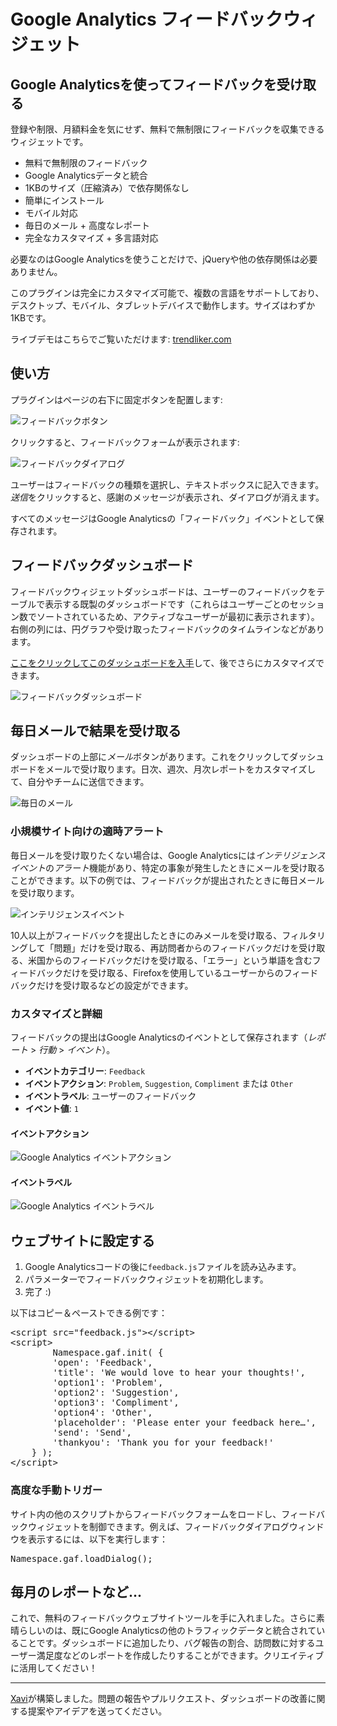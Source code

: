 # Google Analytics フィードバックウィジェット

## Google Analyticsを使ってフィードバックを受け取る

登録や制限、月額料金を気にせず、無料で無制限にフィードバックを収集できるウィジェットです。

* 無料で無制限のフィードバック
* Google Analyticsデータと統合
* 1KBのサイズ（圧縮済み）で依存関係なし
* 簡単にインストール
* モバイル対応
* 毎日のメール + 高度なレポート
* 完全なカスタマイズ + 多言語対応

必要なのはGoogle Analyticsを使うことだけで、jQueryや他の依存関係は必要ありません。

このプラグインは完全にカスタマイズ可能で、複数の言語をサポートしており、デスクトップ、モバイル、タブレットデバイスで動作します。サイズはわずか1KBです。

ライブデモはこちらでご覧いただけます: <a href="http://trendliker.com/">trendliker.com</a>

## 使い方

プラグインはページの右下に固定ボタンを配置します:

![フィードバックボタン](https://cloud.githubusercontent.com/assets/141241/6185187/ce03b870-b36b-11e4-86a7-a6ef880f95ec.png)

クリックすると、フィードバックフォームが表示されます:

![フィードバックダイアログ](https://cloud.githubusercontent.com/assets/141241/6185199/f122f686-b36b-11e4-8858-fb8869824b82.png)

ユーザーはフィードバックの種類を選択し、テキストボックスに記入できます。<em>送信</em>をクリックすると、感謝のメッセージが表示され、ダイアログが消えます。

すべてのメッセージはGoogle Analyticsの「フィードバック」イベントとして保存されます。

## フィードバックダッシュボード

フィードバックウィジェットダッシュボードは、ユーザーのフィードバックをテーブルで表示する既製のダッシュボードです（これらはユーザーごとのセッション数でソートされているため、アクティブなユーザーが最初に表示されます）。右側の列には、円グラフや受け取ったフィードバックのタイムラインなどがあります。

<a href="https://www.google.com/analytics/web/template?uid=DcXKkhvbT1GSHHcOrdkGoA">ここをクリックしてこのダッシュボードを入手</a>して、後でさらにカスタマイズできます。

![フィードバックダッシュボード](https://cloud.githubusercontent.com/assets/141241/6202018/df394a10-b4ce-11e4-9b75-047aaf44c511.png)

## 毎日メールで結果を受け取る

ダッシュボードの上部に<em>メール</em>ボタンがあります。これをクリックしてダッシュボードをメールで受け取ります。日次、週次、月次レポートをカスタマイズして、自分やチームに送信できます。

![毎日のメール](https://cloud.githubusercontent.com/assets/141241/6202046/85f10072-b4d0-11e4-9bd6-d5f9c7c7f677.png)

### 小規模サイト向けの適時アラート

毎日メールを受け取りたくない場合は、Google Analyticsには<em>インテリジェンスイベント</em>の<em>アラート</em>機能があり、特定の事象が発生したときにメールを受け取ることができます。以下の例では、フィードバックが提出されたときに毎日メールを受け取ります。

![インテリジェンスイベント](https://cloud.githubusercontent.com/assets/141241/6192851/649201c6-b3b6-11e4-9b0a-b15783c18b01.png)

10人以上がフィードバックを提出したときにのみメールを受け取る、フィルタリングして「問題」だけを受け取る、再訪問者からのフィードバックだけを受け取る、米国からのフィードバックだけを受け取る、「エラー」という単語を含むフィードバックだけを受け取る、Firefoxを使用しているユーザーからのフィードバックだけを受け取るなどの設定ができます。

### カスタマイズと詳細

フィードバックの提出はGoogle Analyticsのイベントとして保存されます（<em>レポート</em> > <em>行動</em> > <em>イベント</em>）。

- **イベントカテゴリー**: <code>Feedback</code>
- **イベントアクション**: <code>Problem</code>, <code>Suggestion</code>, <code>Compliment</code> または <code>Other</code>
- **イベントラベル**: ユーザーのフィードバック
- **イベント値**: <code>1</code>

#### イベントアクション

![Google Analytics イベントアクション](https://cloud.githubusercontent.com/assets/141241/6185994/6abf609e-b374-11e4-8e4c-7501001007e5.png)

#### イベントラベル

![Google Analytics イベントラベル](https://cloud.githubusercontent.com/assets/141241/6186019/b39a9fae-b374-11e4-8c98-a1c0ebb52949.png)

## ウェブサイトに設定する

1. Google Analyticsコードの後に<code>feedback.js</code>ファイルを読み込みます。
2. パラメーターでフィードバックウィジェットを初期化します。
3. 完了 :)

以下はコピー＆ペーストできる例です：

<pre>&lt;script src="feedback.js"&gt;&lt;/script&gt;
&lt;script&gt;
		Namespace.gaf.init( {
		'open': 'Feedback',
		'title': 'We would love to hear your thoughts!',
		'option1': 'Problem',
		'option2': 'Suggestion',
		'option3': 'Compliment',
		'option4': 'Other',
		'placeholder': 'Please enter your feedback here&hellip;',
		'send': 'Send',
		'thankyou': 'Thank you for your feedback!'
	} );
&lt;/script&gt;</pre>

### 高度な手動トリガー

サイト内の他のスクリプトからフィードバックフォームをロードし、フィードバックウィジェットを制御できます。例えば、フィードバックダイアログウィンドウを表示するには、以下を実行します：

<pre>Namespace.gaf.loadDialog();</pre>

## 毎月のレポートなど...

これで、無料のフィードバックウェブサイトツールを手に入れました。さらに素晴らしいのは、既にGoogle Analyticsの他のトラフィックデータと統合されていることです。ダッシュボードに追加したり、バグ報告の割合、訪問数に対するユーザー満足度などのレポートを作成したりすることができます。クリエイティブに活用してください！

<hr>

<a href="http://xaviesteve.com">Xavi</a>が構築しました。問題の報告やプルリクエスト、ダッシュボードの改善に関する提案やアイデアを送ってください。
